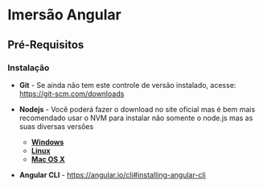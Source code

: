 # Imersão Angular

## Pré-Requisitos

### Instalação

- **Git** - Se ainda não tem este controle de versão instalado, acesse: <https://git-scm.com/downloads>

- **Nodejs** - Você poderá fazer o download no site oficial mas é bem mais recomendado usar o NVM para instalar não somente o node.js mas as suas diversas versões
  - [**Windows**](https://github.com/coreybutler/nvm-windows)
  - [**Linux**](https://github.com/nvm-sh/nvm#installing-and-updating)
  - [**Mac OS X**](https://tecadmin.net/install-nvm-macos-with-homebrew/)

- **Angular CLI** - <https://angular.io/cli#installing-angular-cli>
